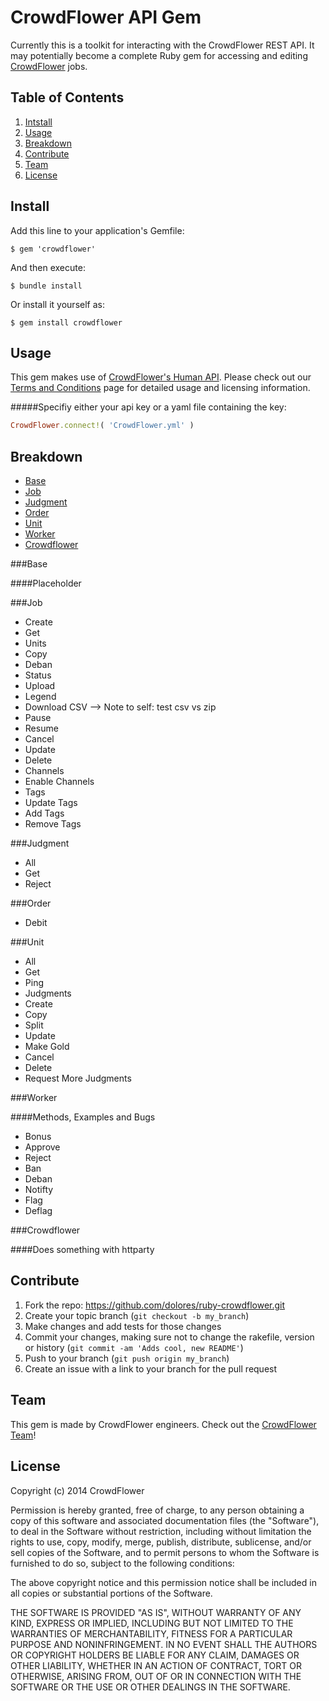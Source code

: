 CrowdFlower API Gem
========
Currently this is a toolkit for interacting with the CrowdFlower REST API. It may potentially become a complete Ruby gem for accessing and editing [CrowdFlower](http://crowdflower.com.com) jobs. 

## Table of Contents

1. [Intstall](#Install)
2. [Usage](#usage)
3. [Breakdown](#breakdown)
4. [Contribute](#contribute)
5. [Team](#team)
6. [License](#license)

## Install

Add this line to your application's Gemfile:

    $ gem 'crowdflower'

And then execute:

    $ bundle install

Or install it yourself as:

    $ gem install crowdflower

## Usage

This gem makes use of [CrowdFlower's Human API](http://success.crowdflower.com/customer/portal/articles/1288323-api-documentation). Please check out our [Terms and Conditions](http://www.crowdflower.com/legal) page for detailed usage and licensing information.

#####Specifiy either your api key or a yaml file containing the key:

```ruby
CrowdFlower.connect!( 'CrowdFlower.yml' )
```

## Breakdown

* [Base](#base)
* [Job](#job)
* [Judgment](#judgment)
* [Order](#order)
* [Unit](#unit)
* [Worker](#worker)
* [Crowdflower](#crowdflower)

###Base

####Placeholder

###Job
  * Create
  * Get
  * Units
  * Copy
  * Deban
  * Status
  * Upload
  * Legend
  * Download CSV --> Note to self: test csv vs zip
  * Pause
  * Resume
  * Cancel 
  * Update
  * Delete
  * Channels
  * Enable Channels
  * Tags
  * Update Tags
  * Add Tags
  * Remove Tags

###Judgment
  * All
  * Get
  * Reject

###Order
  * Debit

###Unit
  * All
  * Get
  * Ping
  * Judgments
  * Create
  * Copy
  * Split
  * Update
  * Make Gold
  * Cancel
  * Delete
  * Request More Judgments

###Worker

####Methods, Examples and Bugs
  * Bonus
  * Approve
  * Reject
  * Ban
  * Deban
  * Notifty
  * Flag
  * Deflag

###Crowdflower

####Does something with httparty

## Contribute

1. Fork the repo: https://github.com/dolores/ruby-crowdflower.git
2. Create your topic branch (`git checkout -b my_branch`)
3. Make changes and add tests for those changes
3. Commit your changes, making sure not to change the rakefile, version or history (`git commit -am 'Adds cool, new README'`)
4. Push to your branch (`git push origin my_branch`)
5. Create an issue with a link to your branch for the pull request

## Team

This gem is made by CrowdFlower engineers. Check out the [CrowdFlower Team](http://www.crowdflower.com/team)!

## License

Copyright (c) 2014 CrowdFlower

Permission is hereby granted, free of charge, to any person obtaining
a copy of this software and associated documentation files (the
"Software"), to deal in the Software without restriction, including
without limitation the rights to use, copy, modify, merge, publish,
distribute, sublicense, and/or sell copies of the Software, and to
permit persons to whom the Software is furnished to do so, subject to
the following conditions:

The above copyright notice and this permission notice shall be
included in all copies or substantial portions of the Software.

THE SOFTWARE IS PROVIDED "AS IS", WITHOUT WARRANTY OF ANY KIND,
EXPRESS OR IMPLIED, INCLUDING BUT NOT LIMITED TO THE WARRANTIES OF
MERCHANTABILITY, FITNESS FOR A PARTICULAR PURPOSE AND
NONINFRINGEMENT. IN NO EVENT SHALL THE AUTHORS OR COPYRIGHT HOLDERS BE
LIABLE FOR ANY CLAIM, DAMAGES OR OTHER LIABILITY, WHETHER IN AN ACTION
OF CONTRACT, TORT OR OTHERWISE, ARISING FROM, OUT OF OR IN CONNECTION
WITH THE SOFTWARE OR THE USE OR OTHER DEALINGS IN THE SOFTWARE.